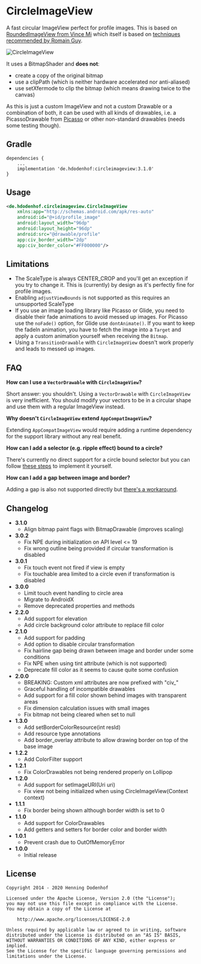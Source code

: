 CircleImageView
===============

A fast circular ImageView perfect for profile images. This is based on [RoundedImageView from Vince Mi](https://github.com/vinc3m1/RoundedImageView) which itself is based on [techniques recommended by Romain Guy](http://www.curious-creature.org/2012/12/11/android-recipe-1-image-with-rounded-corners/).

![CircleImageView](https://raw.github.com/hdodenhof/CircleImageView/master/screenshot.png)

It uses a BitmapShader and **does not**:
* create a copy of the original bitmap
* use a clipPath (which is neither hardware accelerated nor anti-aliased)
* use setXfermode to clip the bitmap (which means drawing twice to the canvas)

As this is just a custom ImageView and not a custom Drawable or a combination of both, it can be used with all kinds of drawables, i.e. a PicassoDrawable from [Picasso](https://github.com/square/picasso) or other non-standard drawables (needs some testing though).

Gradle
------
```
dependencies {
    ...
    implementation 'de.hdodenhof:circleimageview:3.1.0'
}
```

Usage
-----
```xml
<de.hdodenhof.circleimageview.CircleImageView
    xmlns:app="http://schemas.android.com/apk/res-auto"
    android:id="@+id/profile_image"
    android:layout_width="96dp"
    android:layout_height="96dp"
    android:src="@drawable/profile"
    app:civ_border_width="2dp"
    app:civ_border_color="#FF000000"/>
```

Limitations
-----------
* The ScaleType is always CENTER_CROP and you'll get an exception if you try to change it. This is (currently) by design as it's perfectly fine for profile images.
* Enabling `adjustViewBounds` is not supported as this requires an unsupported ScaleType
* If you use an image loading library like Picasso or Glide, you need to disable their fade animations to avoid messed up images. For Picasso use the `noFade()` option, for Glide use `dontAnimate()`. If you want to keep the fadeIn animation, you have to fetch the image into a `Target` and apply a custom animation yourself when receiving the `Bitmap`.
* Using a `TransitionDrawable` with `CircleImageView` doesn't work properly and leads to messed up images.

FAQ
---
**How can I use a `VectorDrawable` with `CircleImageView`?**

Short answer: you shouldn't. Using a `VectorDrawable` with `CircleImageView` is very inefficient. You should modify your vectors to be in a circular shape and use them with a regular ImageView instead.

**Why doesn't `CircleImageView` extend `AppCompatImageView`?**

Extending `AppCompatImageView` would require adding a runtime dependency for the support library without any real benefit.

**How can I add a selector (e.g. ripple effect) bound to a circle?**

There's currently no direct support for a circle bound selector but you can follow [these steps](https://github.com/hdodenhof/CircleImageView/issues/153#issuecomment-249692049) to implement it yourself.

**How can I add a gap between image and border?**

Adding a gap is also not supported directly but [there's a workaround](https://github.com/hdodenhof/CircleImageView/issues/133#issuecomment-225437930).

Changelog
---------
* **3.1.0**
    * Align bitmap paint flags with BitmapDrawable (improves scaling)
* **3.0.2**
    * Fix NPE during initialization on API level <= 19
    * Fix wrong outline being provided if circular transformation is disabled
* **3.0.1**
    * Fix touch event not fired if view is empty
    * Fix touchable area limited to a circle even if transformation is disabled
* **3.0.0**
    * Limit touch event handling to circle area
    * Migrate to AndroidX
    * Remove deprecated properties and methods
* **2.2.0**
    * Add support for elevation
    * Add circle background color attribute to replace fill color
* **2.1.0**
    * Add support for padding
    * Add option to disable circular transformation
    * Fix hairline gap being drawn between image and border under some conditions
    * Fix NPE when using tint attribute (which is not supported)
    * Deprecate fill color as it seems to cause quite some confusion
* **2.0.0**
    * BREAKING: Custom xml attributes are now prefixed with "civ_"
    * Graceful handling of incompatible drawables
    * Add support for a fill color shown behind images with transparent areas
    * Fix dimension calculation issues with small images
    * Fix bitmap not being cleared when set to null
* **1.3.0**
    * Add setBorderColorResource(int resId)
    * Add resource type annotations
    * Add border_overlay attribute to allow drawing border on top of the base image
* **1.2.2**
    * Add ColorFilter support
* **1.2.1**
    * Fix ColorDrawables not being rendered properly on Lollipop
* **1.2.0**
    * Add support for setImageURI(Uri uri)
    * Fix view not being initialized when using CircleImageView(Context context)
* **1.1.1**
    * Fix border being shown although border width is set to 0
* **1.1.0**
    * Add support for ColorDrawables
    * Add getters and setters for border color and border width
* **1.0.1**
    * Prevent crash due to OutOfMemoryError
* **1.0.0**
    * Initial release

License
-------

    Copyright 2014 - 2020 Henning Dodenhof

    Licensed under the Apache License, Version 2.0 (the "License");
    you may not use this file except in compliance with the License.
    You may obtain a copy of the License at

        http://www.apache.org/licenses/LICENSE-2.0

    Unless required by applicable law or agreed to in writing, software
    distributed under the License is distributed on an "AS IS" BASIS,
    WITHOUT WARRANTIES OR CONDITIONS OF ANY KIND, either express or implied.
    See the License for the specific language governing permissions and
    limitations under the License.
